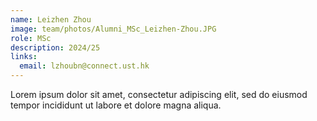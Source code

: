 ```yaml
---
name: Leizhen Zhou
image: team/photos/Alumni_MSc_Leizhen-Zhou.JPG
role: MSc
description: 2024/25
links:
  email: lzhoubn@connect.ust.hk
---
```


Lorem ipsum dolor sit amet, consectetur adipiscing elit, sed do eiusmod tempor incididunt ut labore et dolore magna aliqua.
